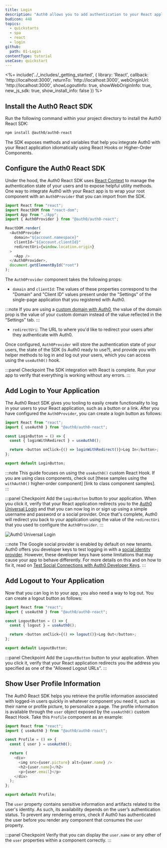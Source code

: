 ```yaml
---
title: Login
description: "Auth0 allows you to add authentication to your React application quickly and to gain access to user profile information. This guide demonstrates how to integrate Auth0 with any new or existing React application using the Auth0 React SDK."
budicon: 448
topics:
  - quickstarts
  - spa
  - react
  - login
github:
  path: 01-Login
contentType: tutorial
useCase: quickstart
---
```

<!-- markdownlint-disable MD002 MD034 MD041 -->

<%= include('../_includes/_getting_started', { library: 'React', callback: 'http://localhost:3000', returnTo: 'http://localhost:3000', webOriginUrl: 'http://localhost:3000', showLogoutInfo: true, showWebOriginInfo: true, new_js_sdk: true, show_install_info: false }) %>

## Install the Auth0 React SDK

Run the following command within your project directory to install the Auth0 React SDK:

```bash
npm install @auth0/auth0-react
```

The SDK exposes methods and variables that help you integrate Auth0 with your React application idiomatically using React Hooks or Higher-Order Components.

## Configure the Auth0 React SDK

Under the hood, the Auth0 React SDK uses [React Context](https://reactjs.org/docs/context.html) to manage the authentication state of your users and to expose helpful utility methods. One way to integrate Auth0 with your React app is to wrap your root component with an `Auth0Provider` that you can import from the SDK.

```javascript
import React from "react";
import ReactDOM from "react-dom";
import App from "./App";
import { Auth0Provider } from "@auth0/auth0-react";

ReactDOM.render(
  <Auth0Provider
    domain="${account.namespace}"
    clientId="${account.clientId}"
    redirectUri={window.location.origin}
  >
    <App />
  </Auth0Provider>,
  document.getElementById("root")
);
```

The `Auth0Provider` component takes the following props:

- `domain` and `clientId`: The values of these properties correspond to the "Domain" and "Client ID" values present under the "Settings" of the single-page application that you registered with Auth0.

:::note
If you are using a [custom domain with Auth0](https://auth0.com/docs/custom-domains), the value of the domain prop is the value of your custom domain instead of the value reflected in the “Settings” tab.
:::

- `redirectUri`: The URL to where you'd like to redirect your users after they authenticate with Auth0. 

Once configured, `Auth0Provider` will store the authentication state of your users, the state of the SDK (is Auth0 ready to use?), and provide you with helper methods to log in and log out your users, which you can access using the `useAuth0()` hook.

:::panel Checkpoint
The SDK integration with React is complete. Run your app to verify that everything is working without any errors.
:::


## Add Login to Your Application

The Auth0 React SDK gives you tooling to easily create functionality to log in your users to your React application, such as a button or a link. After you have configured the `Auth0Provider`, you can create a login button as follows:

```javascript
import React from "react";
import { useAuth0 } from "@auth0/auth0-react";

const LoginButton = () => {
  const { loginWithRedirect } = useAuth0();

  return <button onClick={() => loginWithRedirect()}>Log In</button>;
};

export default LoginButton;
```

:::note
This guide focuses on using the `useAuth0()` custom React Hook. If you are using class components, check out [these samples using the `withAuth0()` higher-order component] [link to class component samples].  
:::

:::panel Checkpoint
Add the `LoginButton` button to your application. When you click it, verify that your React application redirects you to the [Auth0 Universal Login](https://auth0.com/universal-login) and that you can now log in or sign up using a simple username and password or a social provider. Once that's complete, Auth0 will redirect you back to your application using the value of the `redirectUri` that you used to configure the `Auth0Provider`.
:::

![Auth0 Universal Login](https://cdn.auth0.com/blog/universal-login/lightweight-login.png)

:::note
The Google social provider is enabled by default on new tenants. Auth0 offers you developer keys to test logging in with a [social identity provider](https://auth0.com/docs/connections/identity-providers-social). However, these developer keys have some limitations that may cause your app to behave differently. For more details on this and on how to fix it, read on [Test Social Connections with Auth0 Developer Keys](https://auth0.com/docs/connections/social/devkeys#limitations-of-developer-keys).
:::

## Add Logout to Your Application

Now that you can log in to your app, you also need a way to log out. You can create a logout button as follows:

```javascript
import React from "react";
import { useAuth0 } from "@auth0/auth0-react";

const LogoutButton = () => {
  const { logout } = useAuth0();

  return <button onClick={() => logout()}>Log Out</button>;
};

export default LogoutButton;
```

:::panel Checkpoint
Add the `LogoutButton` button to your application. When you click it, verify that your React application redirects you the address you specified as one of the "Allowed Logout URLs".
:::

## Show User Profile Information

The Auth0 React SDK helps you retrieve the profile information associated with logged-in users quickly in whatever component you need it, such as their name or profile picture, to personalize a page. The profile information is available through the `user` object exposed by the `useAuth0()` custom React Hook. Take this `Profile` component as an example:

```javascript
import React from "react";
import { useAuth0 } from "@auth0/auth0-react";

const Profile = () => {
  const { user } = useAuth0();

  return (
    <div>
      <img src={user.picture} alt={user.name} />
      <h2>{user.name}</h2>
      <p>{user.email}</p>
    </div>
  );
};

export default Profile;
```

The `user` property contains sensitive information and artifacts related to the user's identity. As such, its availability depends on the user’s authentication status. To prevent any rendering errors, check if Auth0 has authenticated the user before you render any component that consumes the `user` property.

:::panel Checkpoint
Verify that you can display the `user.name` or any other of the `user` properties within a component correctly. 
:::                                              
